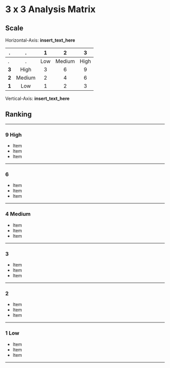 # 3 x 3 Analysis Matrix

## Scale

Horizontal-Axis: **insert_text_here**

.     |   .    | **1** | **2**  | **3**
----- | :----: | :---: | :----: | :---:
.     |   .    |  Low  | Medium | High
**3** |  High  |   3   |   6    |   9
**2** | Medium |   2   |   4    |   6
**1** |  Low   |   1   |   2    |   3

Vertical-Axis: **insert_text_here**

## Ranking

--------------------------------------------------------------------------------

### 9 High

- Item
- Item
- Item

--------------------------------------------------------------------------------

### 6

- Item
- Item
- Item

--------------------------------------------------------------------------------

### 4 Medium

- Item
- Item
- Item

--------------------------------------------------------------------------------

### 3

- Item
- Item
- Item

--------------------------------------------------------------------------------

### 2

- Item
- Item
- Item

--------------------------------------------------------------------------------

### 1 Low

- Item
- Item
- Item

--------------------------------------------------------------------------------
